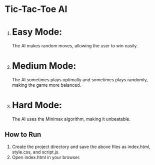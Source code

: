 # Tic-Tac-Toe AI

1. # Easy Mode: 
     The AI makes random moves, allowing the user to win easily.
2. # Medium Mode: 
     The AI sometimes plays optimally and sometimes plays randomly, making the game more balanced.
3. # Hard Mode:
     The AI uses the Minimax algorithm, making it unbeatable.

## How to Run
1. Create the project directory and save the above files as index.html, style.css, and script.js.
2. Open index.html in your browser.
